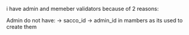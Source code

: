 i have admin and memeber validators because of 2 reasons:

Admin do not have:
-> sacco_id
-> admin_id in mambers as its used to create them
